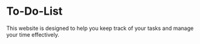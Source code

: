# To-Do-List
 This website is designed to help you keep track of your tasks and manage your time effectively.
